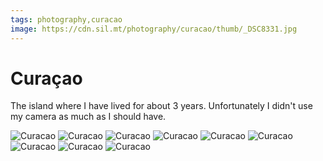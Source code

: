 ```yaml
---
tags: photography,curacao
image: https://cdn.sil.mt/photography/curacao/thumb/_DSC8331.jpg
---
```


# Curaçao

The island where I have lived for about 3 years. Unfortunately I didn't use my camera as much as I should have.

<div class="images">

![Curacao](https://cdn.sil.mt/photography/curacao/_DSC8340.jpg)
![Curacao](https://cdn.sil.mt/photography/curacao/_DSC1366.jpg)
![Curacao](https://cdn.sil.mt/photography/curacao/_DSC1381.jpg)
![Curacao](https://cdn.sil.mt/photography/curacao/_DSC1383.jpg)
![Curacao](https://cdn.sil.mt/photography/curacao/_DSC8297.jpg)
![Curacao](https://cdn.sil.mt/photography/curacao/_DSC8321.jpg)
![Curacao](https://cdn.sil.mt/photography/curacao/_DSC8326.jpg)
![Curacao](https://cdn.sil.mt/photography/curacao/_DSC8331.jpg)
![Curacao](https://cdn.sil.mt/photography/curacao/_DSC8336.jpg)

</div>
